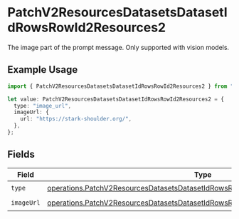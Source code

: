 # PatchV2ResourcesDatasetsDatasetIdRowsRowId2Resources2

The image part of the prompt message. Only supported with vision models.

## Example Usage

```typescript
import { PatchV2ResourcesDatasetsDatasetIdRowsRowId2Resources2 } from "orq-poc-typescript/models/operations";

let value: PatchV2ResourcesDatasetsDatasetIdRowsRowId2Resources2 = {
  type: "image_url",
  imageUrl: {
    url: "https://stark-shoulder.org/",
  },
};
```

## Fields

| Field                                                                                                                                                                                  | Type                                                                                                                                                                                   | Required                                                                                                                                                                               | Description                                                                                                                                                                            |
| -------------------------------------------------------------------------------------------------------------------------------------------------------------------------------------- | -------------------------------------------------------------------------------------------------------------------------------------------------------------------------------------- | -------------------------------------------------------------------------------------------------------------------------------------------------------------------------------------- | -------------------------------------------------------------------------------------------------------------------------------------------------------------------------------------- |
| `type`                                                                                                                                                                                 | [operations.PatchV2ResourcesDatasetsDatasetIdRowsRowId2ResourcesPublicResponseType](../../models/operations/patchv2resourcesdatasetsdatasetidrowsrowid2resourcespublicresponsetype.md) | :heavy_check_mark:                                                                                                                                                                     | N/A                                                                                                                                                                                    |
| `imageUrl`                                                                                                                                                                             | [operations.PatchV2ResourcesDatasetsDatasetIdRowsRowId2ResourcesImageUrl](../../models/operations/patchv2resourcesdatasetsdatasetidrowsrowid2resourcesimageurl.md)                     | :heavy_check_mark:                                                                                                                                                                     | N/A                                                                                                                                                                                    |